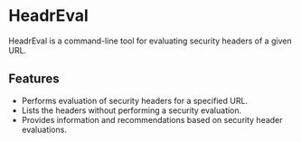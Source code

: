 # HeadrEval

HeadrEval is a command-line tool for evaluating security headers of a given URL.

## Features

- Performs evaluation of security headers for a specified URL.
- Lists the headers without performing a security evaluation.
- Provides information and recommendations based on security header evaluations.

